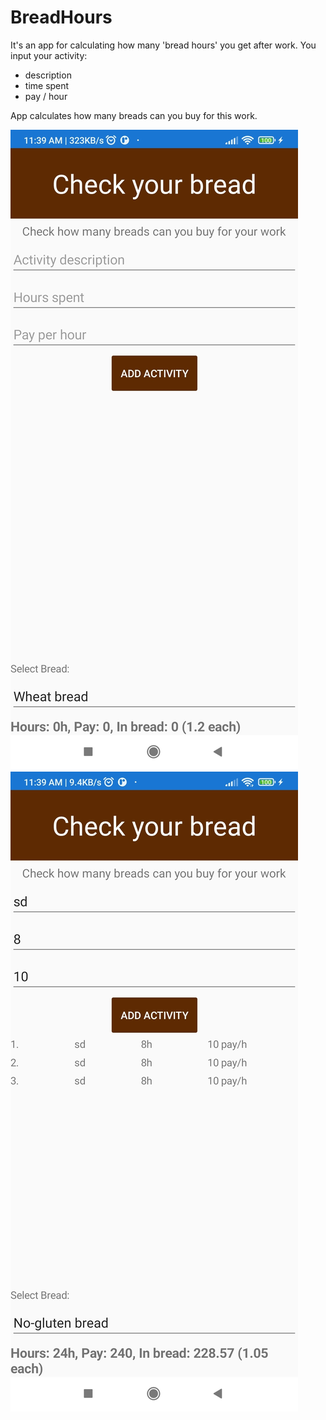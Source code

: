 # BreadHours
It's an app for calculating how many 'bread hours' you get after work.
You input your activity:
- description
- time spent
- pay / hour

App calculates how many breads can you buy for this work.

![img1](https://github.com/loudsheep/BreadHours/blob/master/BreadHours.Android/Assets/IMG_20220305_113943.jpg)
![img2](https://github.com/loudsheep/BreadHours/blob/master/BreadHours.Android/Assets/IMG_20220305_113926.jpg)
